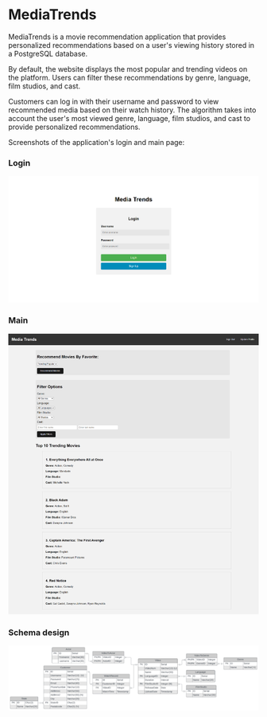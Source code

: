 # MediaTrends
MediaTrends is a movie recommendation application that provides personalized recommendations based on a user's viewing history stored in a PostgreSQL database.

By default, the website displays the most popular and trending videos on the platform. Users can filter these recommendations by genre, language, film studios, and cast.

Customers can log in with their username and password to view recommended media based on their watch history. The algorithm takes into account the user's most viewed genre, language, film studios, and cast to provide personalized recommendations.

Screenshots of the application's login and main page:
### Login
![Login Page](images/login.png)
### Main
![Main Page](images/main.png)

### Schema design
![Schema Design](images/schema.png)
